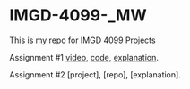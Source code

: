# IMGD-4099-_MW
This is my repo for IMGD 4099 Projects

Assignment #1 [video](https://youtu.be/gIdV1atpJQ0), [code](https://github.com/BlakeQuin33/IMGD-4099-_MW/blob/main/codeA1), [explanation](https://docs.google.com/document/d/1If8bPcuACKhsswEoILwy65SIyFaySQxHg5ODnWZZq_g/edit?usp=sharing).

Assignment #2 [project], [repo], [explanation].
